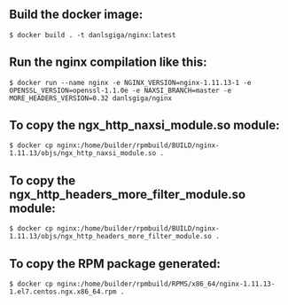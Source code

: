 ## Build the docker image:

`$ docker build . -t danlsgiga/nginx:latest`

## Run the nginx compilation like this:

`$ docker run --name nginx -e NGINX_VERSION=nginx-1.11.13-1 -e OPENSSL_VERSION=openssl-1.1.0e -e NAXSI_BRANCH=master -e MORE_HEADERS_VERSION=0.32 danlsgiga/nginx`

## To copy the ngx_http_naxsi_module.so module:

`$ docker cp nginx:/home/builder/rpmbuild/BUILD/nginx-1.11.13/objs/ngx_http_naxsi_module.so .`

## To copy the ngx_http_headers_more_filter_module.so module:

`$ docker cp nginx:/home/builder/rpmbuild/BUILD/nginx-1.11.13/objs/ngx_http_headers_more_filter_module.so .`

## To copy the RPM package generated:

`$ docker cp nginx:/home/builder/rpmbuild/RPMS/x86_64/nginx-1.11.13-1.el7.centos.ngx.x86_64.rpm .`
